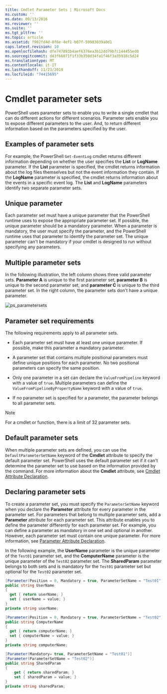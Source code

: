```yaml
---
title: Cmdlet Parameter Sets | Microsoft Docs
ms.custom: ''
ms.date: 09/13/2016
ms.reviewer: ''
ms.suite: ''
ms.tgt_pltfrm: ''
ms.topic: article
ms.assetid: f902fd4d-8f6e-4ef1-b07f-59983039a0d1
caps.latest.revision: 10
ms.openlocfilehash: dfe747893b4aef6376ea3b12dd79b7c144455ed0
ms.sourcegitcommit: d43f66071f1f33b350d34fa1f46f3a35910c5d24
ms.translationtype: MT
ms.contentlocale: it-IT
ms.lasthandoff: 11/23/2019
ms.locfileid: "74415695"
---
```

# <a name="cmdlet-parameter-sets"></a>Cmdlet parameter sets

PowerShell uses parameter sets to enable you to write a single cmdlet that can do different actions for different scenarios. Parameter sets enable you to expose different parameters to the user. And, to return different information based on the parameters specified by the user.

## <a name="examples-of-parameter-sets"></a>Examples of parameter sets

For example, the PowerShell `Get-EventLog` cmdlet returns different information depending on whether the user specifies the **List** or **LogName** parameter. If the **List** parameter is specified, the cmdlet returns information about the log files themselves but not the event information they contain. If the **LogName** parameter is specified, the cmdlet returns information about the events in a specific event log. The **List** and **LogName** parameters identify two separate parameter sets.

## <a name="unique-parameter"></a>Unique parameter

Each parameter set must have a unique parameter that the PowerShell runtime uses to expose the appropriate parameter set. If possible, the unique parameter should be a mandatory parameter. When a parameter is mandatory, the user must specify the parameter, and the PowerShell runtime uses that parameter to identify the parameter set. The unique parameter can't be mandatory if your cmdlet is designed to run without specifying any parameters.

## <a name="multiple-parameter-sets"></a>Multiple parameter sets

In the following illustration, the left column shows three valid parameter sets. **Parameter A** is unique to the first parameter set, **parameter B** is unique to the second parameter set, and **parameter C** is unique to the third parameter set. In the right column, the parameter sets don't have a unique parameter.

![ps_parametersets](../media/ps-parametersets.gif)

## <a name="parameter-set-requirements"></a>Parameter set requirements

The following requirements apply to all parameter sets.

- Each parameter set must have at least one unique parameter. If possible, make this parameter a mandatory parameter.

- A parameter set that contains multiple positional parameters must define unique positions for each parameter. No two positional parameters can specify the same position.

- Only one parameter in a set can declare the `ValueFromPipeline` keyword with a value of `true`.
  Multiple parameters can define the `ValueFromPipelineByPropertyName` keyword with a value of `true`.

- If no parameter set is specified for a parameter, the parameter belongs to all parameter sets.

> [!NOTE]
> For a cmdlet or function, there is a limit of 32 parameter sets.

## <a name="default-parameter-sets"></a>Default parameter sets

When multiple parameter sets are defined, you can use the `DefaultParameterSetName` keyword of the **Cmdlet** attribute to specify the default parameter set. PowerShell uses the default parameter set if it can't determine the parameter set to use based on the information provided by the command. For more information about the **Cmdlet** attribute, see [Cmdlet Attribute Declaration](./cmdlet-attribute-declaration.md).

## <a name="declaring-parameter-sets"></a>Declaring parameter sets

To create a parameter set, you must specify the `ParameterSetName` keyword when you declare the **Parameter** attribute for every parameter in the parameter set. For parameters that belong to multiple parameter sets, add a **Parameter** attribute for each parameter set. This attribute enables you to define the parameter differently for each parameter set. For example, you can define a parameter as mandatory in one set and optional in another. However, each parameter set must contain one unique parameter. For more information, see [Parameter Attribute Declaration](parameter-attribute-declaration.md).

In the following example, the **UserName** parameter is the unique parameter of the `Test01` parameter set, and the **ComputerName** parameter is the unique parameter of the `Test02` parameter set. The **SharedParam** parameter belongs to both sets and is mandatory for the `Test01` parameter set but optional for the `Test02` parameter set.

```csharp
[Parameter(Position = 0, Mandatory = true, ParameterSetName = "Test01")]
public string UserName
{
  get { return userName; }
  set { userName = value; }
}
private string userName;

[Parameter(Position = 0, Mandatory = true, ParameterSetName = "Test02")]
public string ComputerName
{
  get { return computerName; }
  set { computerName = value; }
}
private string computerName;

[Parameter(Mandatory= true, ParameterSetName = "Test01")]
[Parameter(ParameterSetName = "Test02")]
public string SharedParam
{
    get { return sharedParam; }
    set { sharedParam = value; }
}
private string sharedParam;
```
